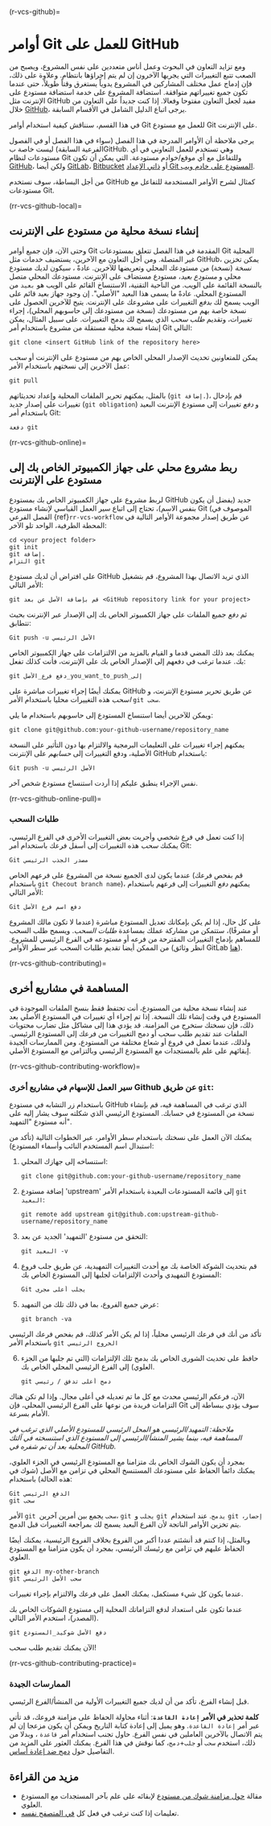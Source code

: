 (r-vcs-github)=
# أوامر Git للعمل على GitHub

ومع تزايد التعاون في البحوث وعمل أناس متعددين على نفس المشروع، ويصبح من الصعب تتبع التغييرات التي يجريها الآخرون إن لم يتم إجراؤها بانتظام. وعلاوة على ذلك، فإن إدماج عمل مختلف المشاركين في المشروع يدوياً يستغرق وقتاً طويلاً، حتى عندما تكون جميع تغييراتهم متوافقة. استضافة المشروع على خدمة استضافة مستودع على الإنترنت مثل GitHub مفيد لجعل التعاون مفتوحا وفعالا. إذا كنت جديداً على التعاون من خلال [GitHub](https://github.com)، يرجى اتباع الدليل الشامل في الأقسام السابقة.

في هذا القسم، سنناقش كيفية استخدام أوامر Git للعمل مع مستودع Git على الإنترنت.

يرجى ملاحظة أن الأوامر المدرجة في هذا الفصل (سواء في هذا الفصل أو في الفصول الفرعية السابقة) ليست خاصة بGitHub. وهي تستخدم للعمل التعاوني في أي مستودعات لنظام Git وللتفاعل مع أي موقع/خوادم مستودعة. التي يمكن أن تكون [GitHub](https://github.com/)، ولكن أيضا [GitLab](https://about.gitlab.com/)، [Bitbucket](https://bitbucket.org/) أو [ذاتي الإعداد Git المستودع على خادم ويب](https://opensource.com/life/16/8/how-construct-your-own-git-server-part-6).

من أجل البساطة، سوف نستخدم GitHub كمثال لشرح الأوامر المستخدمة للتفاعل مع مستودعات Git.

(rr-vcs-github-local)=
## إنشاء نسخة محلية من مستودع على الإنترنت

وحتى الآن، فإن جميع أوامر Git المقدمة في هذا الفصل تتعلق بمستودعات Git المحلية غير المتصلة. ومن أجل التعاون مع الآخرين، يستضيف خدمات مثل GitHub، يمكن تخزين *نسخة* (نسخة) من مستودعك المحلي وتعريضها للآخرين. عادةً ، سيكون لديك مستودع محلي و *مستودع بعيد*، مستودع مستضاف على الإنترنت. مستودعك المحلي متصل بالنسخة القائمة على الويب. من الناحية التقنية، الاستنساخ القائم على الويب هو `بعيد` من المستودع المحلي. عادةً ما يسمى هذا البعيد "الأصلي". إن وجود جهاز بعيد قائم على الويب يسمح لك *بدفع* التغييرات على مشروعك على الإنترنت. يتيح للآخرين الحصول على نسخة خاصة بهم من مستودعك (نسخة من مستودعك إلى حاسوبهم المحلي)، إجراء تغييرات، وتقديم *طلب سحب* الذي يسمح لك بدمج التغييرات. على سبيل المثال، يمكن إنشاء نسخة محلية مستقلة من مشروع باستخدام أمر Git التالي:

```
git clone <insert GitHub link of the repository here>
```

يمكن للمتعاونين تحديث الإصدار المحلي الخاص بهم من مستودع على الإنترنت أو *سحب* عمل الآخرين إلى نسختهم باستخدام الأمر:
```
git pull
```
بالمثل، يمكنهم تحرير الملفات المحلية وإعداد تحديثاتهم (`git إضافة.`)، قم بإدخال تغييرات على إصدار جديد (`git obligation`) و *دفع* تغييرات إلى مستودع الإنترنت البعيد باستخدام أمر Git:
```
دفعة git
```
(rr-vcs-github-online)=
## ربط مشروع محلي على جهاز الكمبيوتر الخاص بك إلى مستودع على الإنترنت

لربط مشروع على جهاز الكمبيوتر الخاص بك بمستودع GitHub جديد (يفضل أن يكون بنفس الاسم)، تحتاج إلى اتباع سير العمل القياسي لإنشاء مستودع Git (الموصوف في الفصل الفرعي {ref}`rr-vcs-workflow` عن طريق إصدار مجموعة الأوامر التالية في المحطة الطرفية، الواحد تلو الآخر:

```
cd <your project folder>
git init
git إضافة.
التزام git
```
على افتراض أن لديك مستودع GitHub الذي تريد الاتصال بهذا المشروع، قم بتشغيل الأمر التالي:

```
git قم بإضافة الأصل عن بعد <GitHub repository link for your project>
```

ثم *دفع* جميع الملفات على جهاز الكمبيوتر الخاص بك إلى الإصدار عبر الإنترنت بحيث تتطابق:

```
Git push -u الأصل الرئيسي
```

يمكنك بعد ذلك المضي قدما و القيام بالمزيد من الالتزامات على جهاز الكمبيوتر الخاص بك. عندما ترغب في دفعهم إلى الإصدار الخاص بك على الإنترنت، فأنت كذلك تفعل:

```
git دفع فرع_الأصل_you_want_to_push_إلى
```

يمكنك أيضًا إجراء تغييرات مباشرة على GitHub عن طريق تحرير مستودع الإنترنت، و *اسحب* هذه التغييرات محليا باستخدام الأمر `git سحب`.

ويمكن للآخرين أيضا استنساخ المستودع إلى حاسوبهم باستخدام ما يلي:

```
git clone git@github.com:your-github-username/repository_name
```

يمكنهم إجراء تغييرات على التعليمات البرمجية والالتزام بها دون التأثير على النسخة الأصلية، ودفع التغييرات إلى *حسابهم* على الإنترنت GitHub باستخدام:

```
Git push -u الأصل الرئيسي
```

نفس الإجراء ينطبق عليكم إذا أردت استنساخ مستودع شخص آخر.

(rr-vcs-github-online-pull)=
### طلبات السحب

إذا كنت تعمل في فرع شخصي وأجريت بعض التغييرات الأخرى في الفرع الرئيسي، يمكنك *سحب* هذه التغييرات إلى أسفل فرعك باستخدام أمر Git:
```
Git مصدر الجذب الرئيسي
```

عندما يكون لدى الجميع نسخة من المشروع على فرعهم الخاص (قم بفحص فرعك باستخدام `git Checout branch name`)، يمكنهم *دفع* التغييرات إلى فرعهم باستخدام الأمر التالي:

```
Git دفع اسم فرع الأصل
```

على كل حال، إذا لم يكن بإمكانك تعديل المستودع مباشرة (عندما لا تكون مالك المشروع أو مشرفًا)، ستتمكن من مشاركة عملك بمساعدة *طلبات السحب*. ويسمح طلب السحب للمساهم بإدماج التغييرات المقترحة من فرعه أو مستودعه في الفرع الرئيسي للمشروع. من الممكن أيضا تقديم طلبات السحب عبر سطر الأوامر (انظر وثائق GitLab [هنا](https://git-scm.com/docs/git-request-pull)).

(rr-vcs-github-contributing)=
## المساهمة في مشاريع أخرى

عند إنشاء نسخة محلية من المستودع، أنت تحتفظ فقط بنسخ الملفات الموجودة في المستودع في وقت إنشاء تلك النسخة. إذا تم إجراء أي تغييرات في المستودع الأصلي بعد ذلك، فإن نسختك ستخرج من المزامنة. قد يؤدي هذا إلى مشاكل مثل تضارب محتويات الملفات عند تقديم طلب سحب أو دمج التغييرات من فرعك إلى المستودع الرئيسي. ولذلك، عندما تعمل في فروع أو شعاع مختلفة من المستودع، ومن الممارسات الجيدة إبقائهم على علم بالمستجدات مع المستودع الرئيسي وبالتزامن مع المستودع الأصلي.

(rr-vcs-github-contributing-workflow)=
### سير العمل للإسهام في مشاريع أخرى Github عن طريق `git`:

باستخدام زر التشابه في مستودع GitHub الذي ترغب في المساهمة فيه، قم بإنشاء نسخة من المستودع في حسابك. المستودع الرئيسي الذي شكلته سوف يشار إليه على أنه مستودع "التمهيد".

يمكنك الآن العمل على نسختك باستخدام سطر الأوامر، عبر الخطوات التالية (تأكد من استبدال اسم المستخدم النائب وأسماء المستودع):

1. استنساخه إلى جهازك المحلي:

    ```
    git clone git@github.com:your-github-username/repository_name
    ```

2. إضافة مستودع 'upstream' إلى قائمة المستودعات البعيدة باستخدام الأمر `git البعيد`:

    ```
    git remote add upstream git@github.com:upstream-github-username/repository_name
    ```

3. التحقق من مستودع 'التمهيد' الجديد عن بعد:

    ```
    git البعيد -v
    ```

4. قم بتحديث الشوكة الخاصة بك مع أحدث التغييرات التمهيدية، عن طريق جلب فروع المستودع التمهيدي وأحدث الإلتزامات لجلبها إلى المستودع الخاص بك:

    ```
    Git يجلب أعلى مجرى
    ```

5. عرض جميع الفروع، بما في ذلك تلك من التمهيد:

    ```
    git branch -va
    ```

تأكد من أنك في فرعك الرئيسي محلياً، إذا لم يكن الأمر كذلك، قم بفحص فرعك الرئيسي باستخدام الأمر `git الخروج الرئيسي`

6. حافظ على تحديث الشورى الخاص بك بدمج تلك الإلتزامات (التي تم جلبها من الجزء العلوي) إلى الفرع الرئيسي المحلي الخاص بك.

    ```
    git دمج أعلى تدفق / رئيسي
    ```

الآن، فرعكم الرئيسي محدث مع كل ما تم تعديله في أعلى مجال. وإذا لم تكن هناك التزامات فريدة من نوعها على الفرع الرئيسي المحلي، فإن Git سوف يؤدي ببساطة إلى الأمام بسرعة.

*ملاحظة: التمهيد/الرئيسي هو المحل الرئيسي للمستودع الأصلي الذي ترغب في المساهمة فيه، بينما يشير المنشأ/الرئيسي إلى المستودع الذي استنسخته في آلتك المحلية بعد أن تم شفره في GitHub.*

بمجرد أن يكون الشوك الخاص بك متزامنا مع المستودع الرئيسي في الجزء العلوي، يمكنك دائماً الحفاظ على مستودعك المستنسخ المحلي في تزامن مع الأصل (شوك في هذه الحالة) باستخدام:

```
Git الدفع الرئيسي
git سحب
```

الأمر `git سحب` يجمع بين أمرين آخرين، `git يجلب` و `git يدمج`. عند استخدام `git إحضار`، يتم تخزين الأوامر الناتجة لأن الفرع البعيد يسمح لك بمراجعة التغييرات قبل الدمج.

وبالمثل، إذا كنتم قد أنشئتم عددا أكبر من الفروع بخلاف الفروع الرئيسية، يمكنك أيضًا الحفاظ عليهم في تزامن مع رئيسك الرئيسي، بمجرد أن يكون متزامنا مع المستودع العلوي.

```
git الدفع my-other-branch
git سحب الأصل الرئيسي
```

عندما يكون كل شيء مستكمل، يمكنك العمل على فرعك والالتزام بإجراء تغييرات.

عندما تكون على استعداد لدفع التزاماتك المحلية إلى مستودع الشوكات الخاص بك (المصدر)، استخدم الأمر التالي.

```
git دفع الأصل شوكيد_المستودع
```

الآن يمكنك تقديم طلب سحب!

(rr-vcs-github-contributing-practice)=
### الممارسات الجيدة

قبل إنشاء الفرع، تأكد من أن لديك جميع التغييرات الأولية من المنشأ/الفرع الرئيسي.


**كلمة تحذير في الأمر `إعادة القاعدة`**: أثناء محاولة الحفاظ على مزامنة فروعك، قد تأتي عبر أمر `إعادة القاعدة`. وهو يميل إلى إعادة كتابة التاريخ ويمكن أن يكون مزعجا إن لم يتم الاتصال بالآخرين العاملين في نفس الفرع. حاول تجنب استخدام أمر `قاعدة` ، وبدلا من ذلك، استخدم `سحب` أو `جلب`+`دمج`، كما نوقش في هذا الفرع. يمكنك العثور على المزيد من التفاصيل حول [دمج ضد إعادة أساس](https://www.atlassian.com/git/tutorials/merging-vs-rebasing).


## مزيد من القراءة
- مقالة [حول مزامنة شوك من مستودع](https://help.github.com/en/articles/syncing-a-fork) لإبقائه على علم بآخر المستجدات مع المستودع العلوي.
- تعليمات إذا كنت ترغب في فعل كل [في المتصفح نفسه](https://github.com/KirstieJane/STEMMRoleModels/wiki/Syncing-your-fork-to-the-original-repository-via-the-browser).
